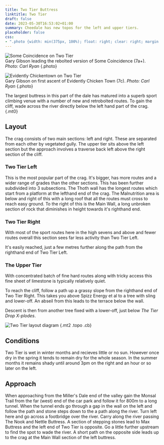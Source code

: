 ```yaml
---
title: Two Tier Buttress
linktitle: Two Tier
draft: false
date: 2023-05-30T16:53:02+01:00
summary: Cheedale has new topos for the left and upper tiers.
placeholder: false
css:
- ".photo {width: min(375px, 100%); float: right; clear: right; margin: 0em 1em 1em 0; font-size: 0.8em}"
---
```



![Some Coincidence on Two Tier](/img/peak/cheedale/Coincidence-1.jpg)  
Gary Gibson leading the rebolted version of Some Coincidence (7a+). _Photo: Carl Ryan_
{.photo}

![Evidently Chickentown on Two Tier](/img/peak/cheedale/Chickentown-1.jpg)  
Gary Gibson on first ascent of Evidently Chicken Town (7c). _Photo: Carl Ryan_
{.photo}

The largest buttress in this part of the dale has matured into a superb sport climbing venue with a number of new and retrobolted routes. To gain the cliff, wade across the river directly below the left hand part of the crag.
{.mt0}

## Layout

The crag consists of two main sections: left and right. These are separated from each other by vegetated gully. The upper tier sits above the left section but the approach involves a traverse back left above the right section of the cliff.

### Two Tier Left

This is the most popular part of the crag. It's bigger, has more routes and a wider range of grades than the other sections. This has been further subdivided into 3 subsections. The Thoth wall has the longest routes which start from a platform at the lefthand end of the crag. The Malnutrition area is below and right of this with a long roof that all the routes must cross to reach easy ground. To the right of this is the Main Wall, a long unbroken section of rock that diminishes in height towards it's righthand end.


### Two Tier Right

With most of the sport routes here in the high sevens and above and fewer routes overall this section sees far less activity than Two Tier Left.

It's easily reached, just a few metres further along the path from the righthand end of Two Tier Left.


### The Upper Tier

With concentrated batch of fine hard routes along with tricky access this fine sheet of limestone is typically relatively quiet.

To reach the cliff, follow a path up a grassy slope from the righthand end of Two Tier Right. This takes you above Spizz Energy et al to a tree with sling and lower-off. An abseil from this leads to the terrace below the wall.

Descent is then from another tree fixed with a lower-off, just below *The Tier Drop X-plodes*. 


![Two Tier layout diagram](/img/peak/cheedale/TTMAP.gif)
{.mt2 .topo .cb}

## Conditions

Two Tier is wet in winter months and recieves little or no sun. However once dry in the spring it tends to remain dry for the whole season. In the summer months it remains shady until around 3pm on the right and an hour or so later on the left.


## Approach

When approaching from the Miller's Dale end of the valley gain the Monsal Trail from the far (west) end of the car park and follow it for 800m to a long tunnel. When the tunnel ends go through a gap in the wall on the left and follow the path and stone steps down to the a path along the river. Turn left here and go across a footbridge over the river. Carry along the river passing The Nook and Nettle Buttress. A section of stepping stones lead to Max Buttress and the left end of Two Tier is opposite. Go a little further upstream to find the spot to wade the river. A short path on the opposite side leads up to the crag at the Main Wall section of the left buttress.
